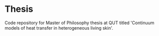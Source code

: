 # Thesis
Code repository for Master of Philosophy thesis at QUT titled 'Continuum models of heat transfer in heterogeneous living skin'.
